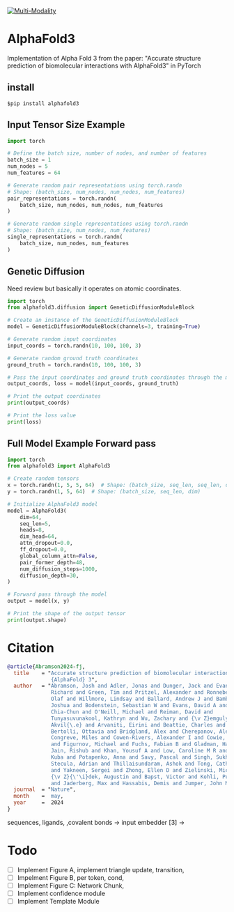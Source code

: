 [![Multi-Modality](agorabanner.png)](https://discord.gg/qUtxnK2NMf)

# AlphaFold3
Implementation of Alpha Fold 3 from the paper: "Accurate structure prediction of biomolecular interactions with AlphaFold3" in PyTorch


## install
`$pip install alphafold3`

## Input Tensor Size Example

```python
import torch

# Define the batch size, number of nodes, and number of features
batch_size = 1
num_nodes = 5
num_features = 64

# Generate random pair representations using torch.randn
# Shape: (batch_size, num_nodes, num_nodes, num_features)
pair_representations = torch.randn(
    batch_size, num_nodes, num_nodes, num_features
)

# Generate random single representations using torch.randn
# Shape: (batch_size, num_nodes, num_features)
single_representations = torch.randn(
    batch_size, num_nodes, num_features
)
```

## Genetic Diffusion
Need review but basically it operates on atomic coordinates.

```python
import torch
from alphafold3.diffusion import GeneticDiffusionModuleBlock

# Create an instance of the GeneticDiffusionModuleBlock
model = GeneticDiffusionModuleBlock(channels=3, training=True)

# Generate random input coordinates
input_coords = torch.randn(10, 100, 100, 3)

# Generate random ground truth coordinates
ground_truth = torch.randn(10, 100, 100, 3)

# Pass the input coordinates and ground truth coordinates through the model
output_coords, loss = model(input_coords, ground_truth)

# Print the output coordinates
print(output_coords)

# Print the loss value
print(loss)
```

## Full Model Example Forward pass

```python
import torch 
from alphafold3 import AlphaFold3

# Create random tensors
x = torch.randn(1, 5, 5, 64)  # Shape: (batch_size, seq_len, seq_len, dim)
y = torch.randn(1, 5, 64)  # Shape: (batch_size, seq_len, dim)

# Initialize AlphaFold3 model
model = AlphaFold3(
    dim=64,
    seq_len=5,
    heads=8,
    dim_head=64,
    attn_dropout=0.0,
    ff_dropout=0.0,
    global_column_attn=False,
    pair_former_depth=48,
    num_diffusion_steps=1000,
    diffusion_depth=30,
)

# Forward pass through the model
output = model(x, y)

# Print the shape of the output tensor
print(output.shape)
```


# Citation
```bibtex
@article{Abramson2024-fj,
  title    = "Accurate structure prediction of biomolecular interactions with
              {AlphaFold} 3",
  author   = "Abramson, Josh and Adler, Jonas and Dunger, Jack and Evans,
              Richard and Green, Tim and Pritzel, Alexander and Ronneberger,
              Olaf and Willmore, Lindsay and Ballard, Andrew J and Bambrick,
              Joshua and Bodenstein, Sebastian W and Evans, David A and Hung,
              Chia-Chun and O'Neill, Michael and Reiman, David and
              Tunyasuvunakool, Kathryn and Wu, Zachary and {\v Z}emgulyt{\.e},
              Akvil{\.e} and Arvaniti, Eirini and Beattie, Charles and
              Bertolli, Ottavia and Bridgland, Alex and Cherepanov, Alexey and
              Congreve, Miles and Cowen-Rivers, Alexander I and Cowie, Andrew
              and Figurnov, Michael and Fuchs, Fabian B and Gladman, Hannah and
              Jain, Rishub and Khan, Yousuf A and Low, Caroline M R and Perlin,
              Kuba and Potapenko, Anna and Savy, Pascal and Singh, Sukhdeep and
              Stecula, Adrian and Thillaisundaram, Ashok and Tong, Catherine
              and Yakneen, Sergei and Zhong, Ellen D and Zielinski, Michal and
              {\v Z}{\'\i}dek, Augustin and Bapst, Victor and Kohli, Pushmeet
              and Jaderberg, Max and Hassabis, Demis and Jumper, John M",
  journal  = "Nature",
  month    =  may,
  year     =  2024
}
```



sequences, ligands, ,covalent bonds -> input embedder [3] -> 


# Todo

- [ ] Implement Figure A, implement triangle update, transition, 
- [ ] Impelment Figure B, per token, cond, 
- [ ] Implement Figure C: Network Chunk,
- [ ] Implement confidence module
- [ ] Implement Template Module
